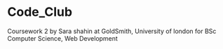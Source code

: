 # Code_Club
Coursework 2 by Sara shahin at GoldSmith, University of london for BSc Computer Science, Web Development 
